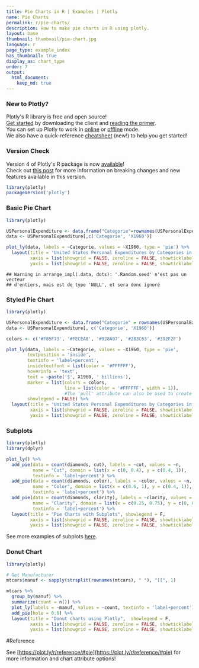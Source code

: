 ```yaml
---
title: Pie Charts in R | Examples | Plotly
name: Pie Charts
permalink: r/pie-charts/
description: How to make pie charts in R using plotly.
layout: base
thumbnail: thumbnail/pie-chart.jpg
language: r
page_type: example_index
has_thumbnail: true
display_as: chart_type
order: 7
output:
  html_document:
    keep_md: true
---
```



### New to Plotly?

Plotly's R library is free and open source!<br>
[Get started](https://plot.ly/r/getting-started/) by downloading the client and [reading the primer](https://plot.ly/r/getting-started/).<br>
You can set up Plotly to work in [online](https://plot.ly/r/getting-started/#hosting-graphs-in-your-online-plotly-account) or [offline](https://plot.ly/r/offline/) mode.<br>
We also have a quick-reference [cheatsheet](https://images.plot.ly/plotly-documentation/images/r_cheat_sheet.pdf) (new!) to help you get started!

### Version Check

Version 4 of Plotly's R package is now [available](https://plot.ly/r/getting-started/#installation)!<br>
Check out [this post](http://moderndata.plot.ly/upgrading-to-plotly-4-0-and-above/) for more information on breaking changes and new features available in this version.

```r
library(plotly)
packageVersion('plotly')
```

### Basic Pie Chart


```r
library(plotly)

USPersonalExpenditure <- data.frame("Categorie"=rownames(USPersonalExpenditure), USPersonalExpenditure)
data <- USPersonalExpenditure[,c('Categorie', 'X1960')]

plot_ly(data, labels = ~Categorie, values = ~X1960, type = 'pie') %>%
  layout(title = 'United States Personal Expenditures by Categories in 1960',
         xaxis = list(showgrid = FALSE, zeroline = FALSE, showticklabels = FALSE),
         yaxis = list(showgrid = FALSE, zeroline = FALSE, showticklabels = FALSE))
```

```
## Warning in arrange_impl(.data, dots): '.Random.seed' n'est pas un vecteur
## d'entiers, mais est de type 'NULL', et sera donc ignoré
```



### Styled Pie Chart


```r
library(plotly)

USPersonalExpenditure <- data.frame("Categorie" = rownames(USPersonalExpenditure), USPersonalExpenditure)
data <- USPersonalExpenditure[, c('Categorie', 'X1960')]

colors <- c('#F85F73', '#FECEA8', '#928A97', '#283C63', '#392F2F')

plot_ly(data, labels = ~Categorie, values = ~X1960, type = 'pie',
        textposition = 'inside', 
        textinfo = 'label+percent',
        insidetextfont = list(color = '#FFFFFF'),
        hoverinfo = 'text', 
        text = ~paste('$', X1960, ' billions'),
        marker = list(colors = colors,
                      line = list(color = '#FFFFFF', width = 1)),
                      #The 'pull' attribute can also be used to create space between the sectors
        showlegend = FALSE) %>%
  layout(title = 'United States Personal Expenditures by Categories in 1960',
         xaxis = list(showgrid = FALSE, zeroline = FALSE, showticklabels = FALSE),
         yaxis = list(showgrid = FALSE, zeroline = FALSE, showticklabels = FALSE))
```



### Subplots


```r
library(plotly)
library(dplyr)

plot_ly() %>%
  add_pie(data = count(diamonds, cut), labels = ~cut, values = ~n,
          name = "Cut", domain = list(x = c(0, 0.4), y = c(0.4, 1)),
          textinfo = 'label+percent') %>%
  add_pie(data = count(diamonds, color), labels = ~color, values = ~n,
          name = "Color", domain = list(x = c(0.6, 1), y = c(0.4, 1)),
          textinfo = 'label+percent') %>%
  add_pie(data = count(diamonds, clarity), labels = ~clarity, values = ~n,
          name = "Clarity", domain = list(x = c(0.25, 0.75), y = c(0, 0.6)),
          textinfo = 'label+percent') %>%
  layout(title = "Pie Charts with Subplots", showlegend = F,
         xaxis = list(showgrid = FALSE, zeroline = FALSE, showticklabels = FALSE),
         yaxis = list(showgrid = FALSE, zeroline = FALSE, showticklabels = FALSE))
```



See more examples of subplots [here](https://plot.ly/r/subplots/).

### Donut Chart


```r
library(plotly)

# Get Manufacturer
mtcars$manuf <- sapply(strsplit(rownames(mtcars), " "), "[[", 1)

mtcars %>%
  group_by(manuf) %>%
  summarize(count = n()) %>%
  plot_ly(labels = ~manuf, values = ~count, textinfo = 'label+percent') %>%
  add_pie(hole = 0.6) %>%
  layout(title = "Donut charts using Plotly",  showlegend = F,
         xaxis = list(showgrid = FALSE, zeroline = FALSE, showticklabels = FALSE),
         yaxis = list(showgrid = FALSE, zeroline = FALSE, showticklabels = FALSE))
```



#Reference

See [https://plot.ly/r/reference/#pie](https://plot.ly/r/reference/#pie) for more information and chart attribute options!
